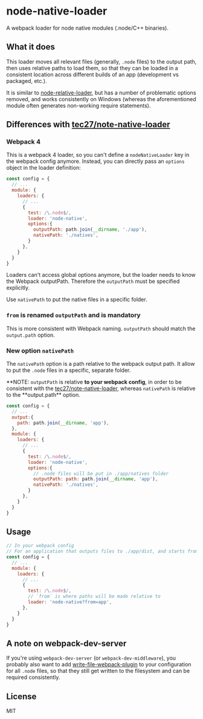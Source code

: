 # node-native-loader

A webpack loader for node native modules (.node/C++ binaries).

## What it does

This loader moves all relevant files (generally, `.node` files) to the output path, then uses
relative paths to load them, so that they can be loaded in a consistent location across different
builds of an app (development vs packaged, etc.).

It is similar to [node-relative-loader](https://www.npmjs.com/package/node-relative-loader), but
has a number of problematic options removed, and works consistently on Windows (whereas the
aforementioned module often generates non-working require statements).

## Differences with [tec27/note-native-loader](https://github.com/tec27/node-native-loader)

### Webpack 4

This is a webpack 4 loader, so you can't define a `nodeNativeLoader` key in the webpack config anymore.
Instead, you can directly pass an `options` object in the loader definition:

```javascript
const config = {
  // ...
  module: {
    loaders: {
      // ...
      {
        test: /\.node$/,
        loader: 'node-native',
        options:{
          outputPath: path.join(__dirname, './app'),
          nativePath: './natives',
        }
      },
    }
  }
}
```

Loaders can't access global options anymore, but the loader needs to know the Webpack outputPath. Therefore the `outputPath` must be specified explicitly.

Use `nativePath` to put the native files in a specific folder.

### `from` is renamed `outputPath` and is mandatory

This is more consistent with Webpack naming. `outputPath` should match the `output.path` option.

### New option `nativePath`

The `nativePath` option is a path relative to the webpack output path.
It allow to put the `.node` files in a specific, separate folder.

**NOTE: `outputPath` is relative **to your webpack config**, in order to be consistent with
the [tec27/note-native-loader](https://github.com/tec27/node-native-loader),
whereas `nativePath` is relative to the **output.path\*\* option.

```javascript
const config = {
  // ...
  output:{
    path: path.join(__dirname, 'app'),
  },
  module: {
    loaders: {
      // ...
      {
        test: /\.node$/,
        loader: 'node-native',
        options:{
          // .node files will be put in ./app/natives folder
          outputPath: path: path.join(__dirname, 'app'),
          nativePath: './natives',
        }
      },
    }
  }
}
```

## Usage

```javascript
// In your webpack config
// For an application that outputs files to ./app/dist, and starts from ./app/index:
const config = {
  // ...
  module: {
    loaders: {
      // ...
      {
        test: /\.node$/,
        // `from` is where paths will be made relative to
        loader: 'node-native?from=app',
      },
    }
  }
}
```

## A note on webpack-dev-server

If you're using `webpack-dev-server` (or `webpack-dev-middleware`), you probably also want to add
[write-file-webpack-plugin](https://www.npmjs.com/package/write-file-webpack-plugin) to your
configuration for all `.node` files, so that they still get written to the filesystem and can be
required consistently.

## License

MIT
